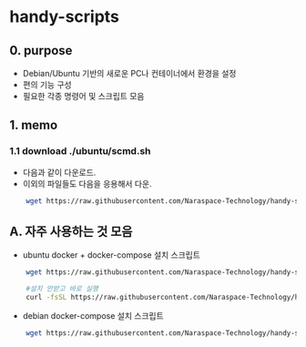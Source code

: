 # handy-scripts

## 0. purpose

- Debian/Ubuntu 기반의 새로운 PC나 컨테이너에서 환경을 설정
- 편의 기능 구성
- 필요한 각종 명령어 및 스크립트 모음


## 1. memo

### 1.1 download ./ubuntu/scmd.sh

- 다음과 같이 다운로드.
- 이외의 파일들도 다음을 응용해서 다운.

```bash
    wget https://raw.githubusercontent.com/Naraspace-Technology/handy-scripts/refs/heads/master/ubuntu/scmd.sh
```


## A. 자주 사용하는 것 모음

- ubuntu docker + docker-compose 설치 스크립트
```bash
    wget https://raw.githubusercontent.com/Naraspace-Technology/handy-scripts/refs/heads/master/ubuntu/001-install-docker-and-docker-compose-and-etc.sh

    #설치 안받고 바로 실행
    curl -fsSL https://raw.githubusercontent.com/Naraspace-Technology/handy-scripts/refs/heads/master/ubuntu/001-install-docker-and-docker-compose-and-etc.sh | bash
```

- debian docker-compose 설치 스크립트
```bash
    wget https://raw.githubusercontent.com/Naraspace-Technology/handy-scripts/refs/heads/master/debian/001-install-docker-compose-and-etc.sh
```
